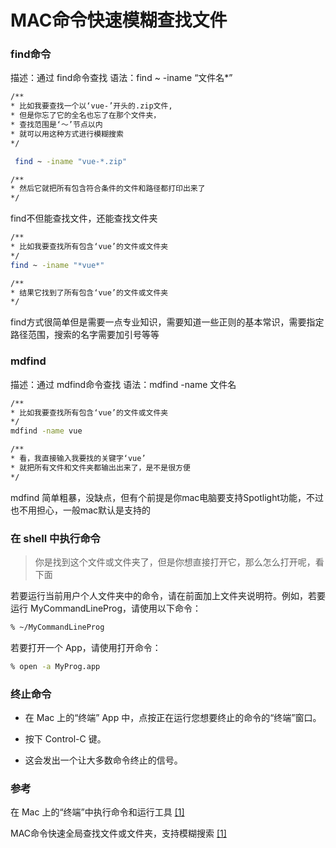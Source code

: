# MAC命令快速模糊查找文件



### find命令

描述：通过 find命令查找
语法：find ~ -iname “文件名*”
```bash
/**
* 比如我要查找一个以‘vue-’开头的.zip文件,
* 但是你忘了它的全名也忘了在那个文件夹，
* 查找范围是‘～’节点以内
* 就可以用这种方式进行模糊搜索
*/

 find ~ -iname "vue-*.zip"

/**
* 然后它就把所有包含符合条件的文件和路径都打印出来了
*/
```

find不但能查找文件，还能查找文件夹
```bash
/**
* 比如我要查找所有包含‘vue’的文件或文件夹
*/
find ~ -iname "*vue*"

/**
* 结果它找到了所有包含‘vue’的文件或文件夹
*/
```

find方式很简单但是需要一点专业知识，需要知道一些正则的基本常识，需要指定路径范围，搜索的名字需要加引号等等

### mdfind

描述：通过 mdfind命令查找
语法：mdfind -name 文件名
```bash
/**
* 比如我要查找所有包含‘vue’的文件或文件夹
*/
mdfind -name vue

/**
* 看，我直接输入我要找的关键字‘vue’
* 就把所有文件和文件夹都输出出来了，是不是很方便
*/
```

mdfind 简单粗暴，没缺点，但有个前提是你mac电脑要支持Spotlight功能，不过也不用担心，一般mac默认是支持的

### 在 shell 中执行命令

>你是找到这个文件或文件夹了，但是你想直接打开它，那么怎么打开呢，看下面

若要运行当前用户个人文件夹中的命令，请在前面加上文件夹说明符。例如，若要运行 MyCommandLineProg，请使用以下命令：

```bash
% ~/MyCommandLineProg
```

若要打开一个 App，请使用打开命令：
```bash
% open -a MyProg.app
```

### 终止命令
*   在 Mac 上的“终端” App 中，点按正在运行您想要终止的命令的“终端”窗口。

*    按下 Control-C 键。

*    这会发出一个让大多数命令终止的信号。


### 参考
在 Mac 上的“终端”中执行命令和运行工具 [[1]](https://support.apple.com/zh-cn/guide/terminal/apdb66b5242-0d18-49fc-9c47-a2498b7c91d5/mac)

MAC命令快速全局查找文件或文件夹，支持模糊搜索 [[1]](https://blog.csdn.net/weixin_34403976/article/details/88844651)
